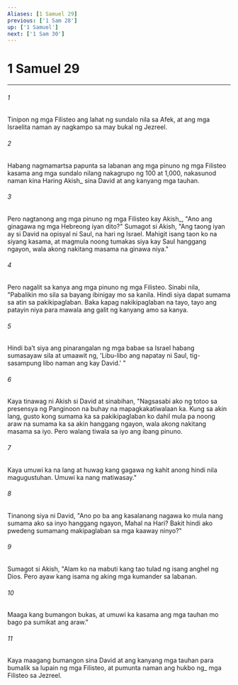 ```yaml
---
Aliases: [1 Samuel 29]
previous: ['1 Sam 28']
up: ['1 Samuel']
next: ['1 Sam 30']
---
```

# 1 Samuel 29

***






















###### 1 










Tinipon ng mga Filisteo ang lahat ng sundalo nila sa Afek, at ang mga Israelita naman ay nagkampo sa may bukal ng Jezreel. 





















###### 2 










Habang nagmamartsa papunta sa labanan ang mga pinuno ng mga Filisteo kasama ang mga sundalo nilang nakagrupo ng 100 at 1,000, nakasunod naman kina Haring Akish_ sina David at ang kanyang mga tauhan. 





















###### 3 










Pero nagtanong ang mga pinuno ng mga Filisteo kay Akish_, "Ano ang ginagawa ng mga Hebreong iyan dito?" Sumagot si Akish, "Ang taong iyan ay si David na opisyal ni Saul, na hari ng Israel. Mahigit isang taon ko na siyang kasama, at magmula noong tumakas siya kay Saul hanggang ngayon, wala akong nakitang masama na ginawa niya." 





















###### 4 










Pero nagalit sa kanya ang mga pinuno ng mga Filisteo. Sinabi nila, "Pabalikin mo sila sa bayang ibinigay mo sa kanila. Hindi siya dapat sumama sa atin sa pakikipaglaban. Baka kapag nakikipaglaban na tayo, tayo ang patayin niya para mawala ang galit ng kanyang amo sa kanya. 





















###### 5 










Hindi baʼt siya ang pinarangalan ng mga babae sa Israel habang sumasayaw sila at umaawit ng, 'Libu-libo ang napatay ni Saul, tig-sasampung libo naman ang kay David.' " 





















###### 6 










Kaya tinawag ni Akish si David at sinabihan, "Nagsasabi ako ng totoo sa presensya ng Panginoon na buhay na mapagkakatiwalaan ka. Kung sa akin lang, gusto kong sumama ka sa pakikipaglaban ko dahil mula pa noong araw na sumama ka sa akin hanggang ngayon, wala akong nakitang masama sa iyo. Pero walang tiwala sa iyo ang ibang pinuno. 





















###### 7 










Kaya umuwi ka na lang at huwag kang gagawa ng kahit anong hindi nila magugustuhan. Umuwi ka nang matiwasay." 





















###### 8 










Tinanong siya ni David, "Ano po ba ang kasalanang nagawa ko mula nang sumama ako sa inyo hanggang ngayon, Mahal na Hari? Bakit hindi ako pwedeng sumamang makipaglaban sa mga kaaway ninyo?" 





















###### 9 










Sumagot si Akish, "Alam ko na mabuti kang tao tulad ng isang anghel ng Dios. Pero ayaw kang isama ng aking mga kumander sa labanan. 





















###### 10 










Maaga kang bumangon bukas, at umuwi ka kasama ang mga tauhan mo bago pa sumikat ang araw." 





















###### 11 










Kaya maagang bumangon sina David at ang kanyang mga tauhan para bumalik sa lupain ng mga Filisteo, at pumunta naman ang hukbo ng_ mga Filisteo sa Jezreel.
